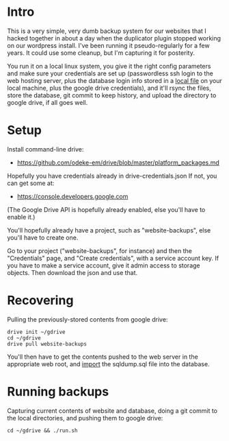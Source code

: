 # Intro

This is a very simple, very dumb backup system for our websites that
I hacked together in about a day when the duplicator plugin stopped
working on our wordpress install.  I've been running it pseudo-regularly
for a few years.  It could use some cleanup, but I'm capturing it for
posterity.

You run it on a local linux system, you give it the right config
parameters and make sure your credentials are set up (passwordless
ssh login to the web hosting server, plus the database login info
stored in a [local file](example.conf) on your local machine, plus
the google drive credentials), and it'll rsync the files, store the
database, git commit to keep history, and upload the directory to
google drive, if all goes well.

# Setup

Install command-line drive:

 * <https://github.com/odeke-em/drive/blob/master/platform_packages.md>

Hopefully you have credentials already in drive-credentials.json
If not, you can get some at:

 * <https://console.developers.google.com>

(The Google Drive API is hopefully already enabled, else you'll have
to enable it.)

You'll hopefully already have a project, such as "website-backups",
else you'll have to create one.

Go to your project ("website-backups", for instance) and then
the "Credentials" page, and "Create credentials", with a service
account key. If you have to make a service account, give it
admin access to storage objects. Then download the json and use
that.

# Recovering

Pulling the previously-stored contents from google drive:

~~~
drive init ~/gdrive
cd ~/gdrive
drive pull website-backups
~~~

You'll then have to get the contents pushed to the web server in the
appropriate web root, and [import](https://dba.stackexchange.com/a/24372)
the sqldump.sql file into the database.

# Running backups

Capturing current contents of website and database, doing a git
commit to the local directories, and pushing them to google drive:

~~~
cd ~/gdrive && ./run.sh
~~~

